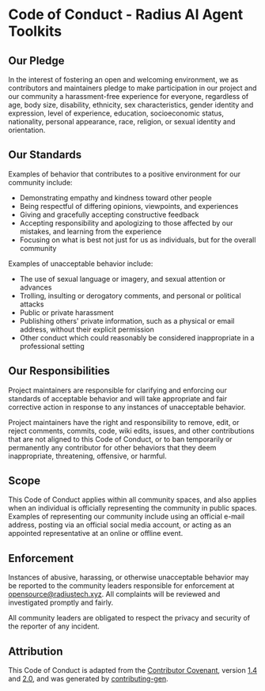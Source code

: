 # Code of Conduct - Radius AI Agent Toolkits

## Our Pledge

In the interest of fostering an open and welcoming environment, we as contributors and maintainers pledge to make
participation in our project and our community a harassment-free experience for everyone, regardless of age, body size,
disability, ethnicity, sex characteristics, gender identity and expression, level of experience, education,
socioeconomic status, nationality, personal appearance, race, religion, or sexual identity and orientation.

## Our Standards

Examples of behavior that contributes to a positive environment for our community include:

* Demonstrating empathy and kindness toward other people
* Being respectful of differing opinions, viewpoints, and experiences
* Giving and gracefully accepting constructive feedback
* Accepting responsibility and apologizing to those affected by our mistakes, and learning from the experience
* Focusing on what is best not just for us as individuals, but for the overall community

Examples of unacceptable behavior include:

* The use of sexual language or imagery, and sexual attention or advances
* Trolling, insulting or derogatory comments, and personal or political attacks
* Public or private harassment
* Publishing others' private information, such as a physical or email address, without their explicit permission
* Other conduct which could reasonably be considered inappropriate in a professional setting

## Our Responsibilities

Project maintainers are responsible for clarifying and enforcing our standards of acceptable behavior and will take
appropriate and fair corrective action in response to any instances of unacceptable behavior.

Project maintainers have the right and responsibility to remove, edit, or reject comments, commits, code, wiki edits,
issues, and other contributions that are not aligned to this Code of Conduct, or to ban temporarily or permanently any
contributor for other behaviors that they deem inappropriate, threatening, offensive, or harmful.

## Scope

This Code of Conduct applies within all community spaces, and also applies when an individual is officially representing
the community in public spaces. Examples of representing our community include using an official e-mail address, posting
via an official social media account, or acting as an appointed representative at an online or offline event.

## Enforcement

Instances of abusive, harassing, or otherwise unacceptable behavior may be reported to the community leaders responsible
for enforcement at [opensource@radiustech.xyz](mailto:opensource@radiustech.xyz). All complaints will be reviewed and
investigated promptly and fairly.

All community leaders are obligated to respect the privacy and security of the reporter of any incident.

## Attribution

This Code of Conduct is adapted from the [Contributor Covenant], version [1.4] and [2.0], and was generated by
[contributing-gen].

[1.4]: https://www.contributor-covenant.org/version/1/4/code-of-conduct/code_of_conduct.md
[2.0]: https://www.contributor-covenant.org/version/2/0/code-of-conduct/code_of_conduct.md
[contributing-gen]: https://github.com/bttger/contributing-gen
[Contributor Covenant]: https://contributor-covenant.org/
